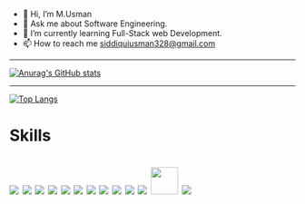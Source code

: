 - 👋 Hi, I’m M.Usman
- 👀 Ask me about Software Engineering.
- 🌱 I’m currently learning Full-Stack web Development.
- 📫 How to reach me siddiquiusman328@gmail.com

<!---
usman-90/usman-90 is a ✨ special ✨ repository because its `README.md` (this file) appears on your GitHub profile.
You can click the Preview link to take a look at your changes.
--->
<hr/>

[![Anurag's GitHub stats](https://github-readme-stats.vercel.app/api?username=usman-90&count_private=true&show_icons=true&theme=cobalt)](https://github.com/anuraghazra/github-readme-stats)

<hr/>

[![Top Langs](https://github-readme-stats.vercel.app/api/top-langs/?username=anuraghazra&layout=compact)](https://github.com/anuraghazra/github-readme-stats)


<h1>Skills<h1/>
<img src="https://img.icons8.com/color/48/000000/html-5--v1.png"/>
	<img src="https://img.icons8.com/color/48/000000/css3.png"/>
	<img src="https://img.icons8.com/color/48/000000/javascript--v1.png"/>
	<img src="https://img.icons8.com/plasticine/48/000000/react.png"/>
	<img src="https://img.icons8.com/color/48/000000/nodejs.png"/>
	<img src="https://img.icons8.com/color/48/000000/mongodb.png"/>
	<img src="https://img.icons8.com/color/48/000000/postgreesql.png"/>
<img src="https://img.icons8.com/color/48/000000/python--v1.png"/>
<img src="https://img.icons8.com/color/48/000000/c-plus-plus-logo.png"/>
<img src="https://img.icons8.com/color/48/000000/firebase.png"/>
<img src="https://img.icons8.com/color/48/000000/bootstrap.png"/>
<img src="https://react-bootstrap.github.io/logo.svg" width="48">
  <img src="https://img.icons8.com/color/48/000000/redis.png"/>
